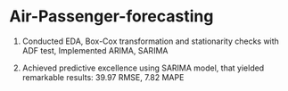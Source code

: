 # Air-Passenger-forecasting

1) Conducted EDA, Box-Cox transformation and stationarity checks with ADF test, Implemented ARIMA, SARIMA

2) Achieved predictive excellence using SARIMA model, that yielded remarkable results: 39.97 RMSE, 7.82 MAPE
